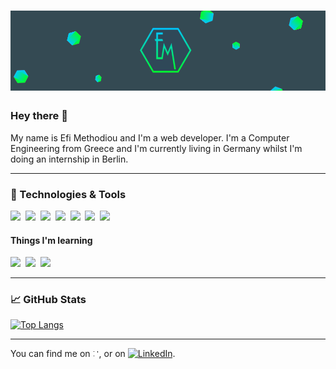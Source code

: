 # [![efi walker header](https://raw.githubusercontent.com/EfiMethodiou/EfiMethodiou/main/img/header.png)](https://www.efimethodiou.com)

### Hey there 👋
My name is Efi Methodiou and I'm a web developer. I'm a Computer Engineering from Greece and I'm currently living in Germany whilst I'm doing an internship in Berlin.

---

### 🔧 Technologies & Tools
<span><img src="https://cdn.jsdelivr.net/gh/devicons/devicon@latest/icons/html5/html5-plain.svg" width="50px"></span>&nbsp;
<span><img src="https://cdn.jsdelivr.net/gh/devicons/devicon@latest/icons/css3/css3-plain.svg" width="50px"></span>&nbsp;
<span><img src="https://cdn.jsdelivr.net/gh/devicons/devicon@latest/icons/javascript/javascript-original.svg" width="50px"></span>&nbsp;
<span><img src="https://cdn.jsdelivr.net/gh/devicons/devicon@latest/icons/git/git-original.svg" width="50px"></span>&nbsp;
<span><img src="https://cdn.jsdelivr.net/gh/devicons/devicon@latest/icons/java/java-original.svg" width="50px"></span>&nbsp;
<span><img src="https://cdn.jsdelivr.net/gh/devicons/devicon@latest/icons/mysql/mysql-original.svg" width="50px"></span>&nbsp;
<span><img src="https://cdn.jsdelivr.net/gh/devicons/devicon@latest/icons/wordpress/wordpress-original.svg" width="50px"></span>

<h4>Things I'm learning </h4>

<span><img src="https://cdn.jsdelivr.net/gh/devicons/devicon@latest/icons/typescript/typescript-original.svg" width="50px"></span>&nbsp;
<span><img src="https://cdn.jsdelivr.net/gh/devicons/devicon@latest/icons/react/react-original.svg" width="50px"></span>&nbsp;
<span><img src="https://cdn.jsdelivr.net/gh/devicons/devicon@latest/icons/python/python-original.svg" width="50px"></span>

---

### 📈 GitHub Stats

[![Top Langs](https://github-readme-stats.vercel.app/api/top-langs/?username=EfiMethodiou&layout=compact&text_color=daf7dc&bg_color=344a53)](https://github.com/anuraghazra/github-readme-stats)

---

You can find me on [![Instagram][1.2]][1], or on [![LinkedIn][2.2]][2].

<!-- Icons -->

[1.2]: https://github.com/EfiMethodiou/EfiMethodiou/blob/main/img/instagram_icon.png
[2.2]: https://raw.githubusercontent.com/MartinHeinz/MartinHeinz/master/linkedin-3-16.png (LinkedIn icon without padding)

<!-- Links to your social media accounts -->

[1]: https://www.instagram.com/its.efimet/
[2]: https://www.linkedin.com/in/efi-methodiou/




